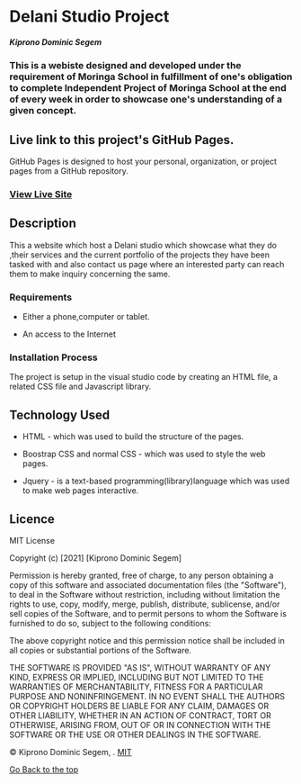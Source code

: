 # Delani Studio Project

##### Kiprono Dominic Segem
### This is a webiste designed and developed under the requirement of Moringa School in fulfillment of one's obligation to complete Independent Project of Moringa School at the end of every week in order to showcase one's understanding of a given concept.

## Live link to this project's GitHub Pages.
GitHub Pages is designed to host your personal, organization, or project pages from a GitHub repository.
### [View Live Site](https://segem001.github.io/Delani-studio/)

## Description
This a website which host a Delani studio which showcase what they do ,their services and the current portfolio of the projects they have been tasked with and also contact us page where an interested party can reach them to make inquiry concerning the same.




### Requirements

* Either a phone,computer or tablet. 

* An access to the Internet

### Installation Process
The project is setup in the visual studio code by creating an HTML file, a related CSS file and Javascript library.

## Technology Used
* HTML - which was used to build the structure of the pages.

* Boostrap CSS and normal CSS - which was used to style the web pages.

* Jquery - is a text-based programming(library)language which was used to make web pages interactive.

## Licence

MIT License

Copyright (c) [2021] [Kiprono Dominic Segem]

Permission is hereby granted, free of charge, to any person obtaining a copy
of this software and associated documentation files (the "Software"), to deal
in the Software without restriction, including without limitation the rights
to use, copy, modify, merge, publish, distribute, sublicense, and/or sell
copies of the Software, and to permit persons to whom the Software is
furnished to do so, subject to the following conditions:

The above copyright notice and this permission notice shall be included in all
copies or substantial portions of the Software.

THE SOFTWARE IS PROVIDED "AS IS", WITHOUT WARRANTY OF ANY KIND, EXPRESS OR
IMPLIED, INCLUDING BUT NOT LIMITED TO THE WARRANTIES OF MERCHANTABILITY,
FITNESS FOR A PARTICULAR PURPOSE AND NONINFRINGEMENT. IN NO EVENT SHALL THE
AUTHORS OR COPYRIGHT HOLDERS BE LIABLE FOR ANY CLAIM, DAMAGES OR OTHER
LIABILITY, WHETHER IN AN ACTION OF CONTRACT, TORT OR OTHERWISE, ARISING FROM,
OUT OF OR IN CONNECTION WITH THE SOFTWARE OR THE USE OR OTHER DEALINGS IN THE
SOFTWARE.

©️ Kiprono Dominic Segem, . [MIT](https://choosealicense.com/licenses/mit/)


[Go Back to the top](#Segem)
